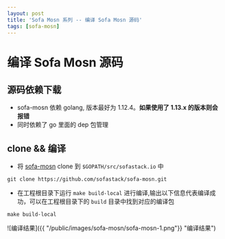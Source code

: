 ```yaml
---
layout: post
title: 'Sofa Mosn 系列 -- 编译 Sofa Mosn 源码'
tags: [sofa-mosn]
---
```


# 编译 Sofa Mosn 源码

## 源码依赖下载

- sofa-mosn 依赖 golang, 版本最好为 1.12.4。**如果使用了 1.13.x 的版本则会报错**
- 同时依赖了 go 里面的 dep 包管理

## clone && 编译

- 将 [sofa-mosn](https://github.com/sofastack/sofa-mosn) clone 到 `$GOPATH/src/sofastack.io` 中

```shell script
git clone https://github.com/sofastack/sofa-mosn.git
```

- 在工程根目录下运行 `make build-local` 进行编译,输出以下信息代表编译成功，可以在工程根目录下的 `build` 目录中找到对应的编译包

```shell script
make build-local
```

![编译结果]({{ "/public/images/sofa-mosn/sofa-mosn-1.png"}} "编译结果")








